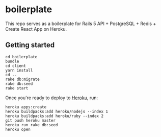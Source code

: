 # boilerplate

This repo serves as a boilerplate for Rails 5 API + PostgreSQL + Redis + Create React App on Heroku.

## Getting started

``` shell
cd boilerplate
bundle
cd client
yarn install
cd ..
rake db:migrate
rake db:seed
rake start
```

Once you're ready to deploy to [Heroku](https://www.heroku.com), run:

``` shell
heroku apps:create
heroku buildpacks:add heroku/nodejs --index 1
heroku buildpacks:add heroku/ruby --index 2
git push heroku master
heroku run rake db:seed
heroku open
```
